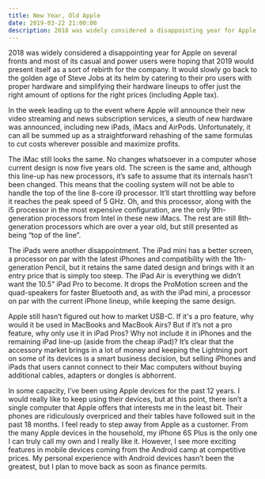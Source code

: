 ```yaml
---
title: New Year, Old Apple
date: 2019-03-22 21:00:00
description: 2018 was widely considered a disappointing year for Apple on several fronts and most of its casual and power users were hoping that 2019 would present itself as a sort of rebirth for the company.
---
```


2018 was widely considered a disappointing year for Apple on several fronts and most of its casual and power users were hoping that 2019 would present itself as a sort of rebirth for the company. It would slowly go back to the golden age of Steve Jobs at its helm by catering to their pro users with proper hardware and simplifying their hardware lineups to offer just the right amount of options for the right prices (including Apple tax).

In the week leading up to the event where Apple will announce their new video streaming and news subscription services, a sleuth of new hardware was announced, including new iPads, iMacs and AirPods. Unfortunately, it can all be summed up as a straightforward rehashing of the same formulas to cut costs wherever possible and maximize profits.

The iMac still looks the same. No changes whatsoever in a computer whose current design is now five years old. The screen is the same and, although this line-up has new processors, it’s safe to assume that its internals hasn’t been changed. This means that the cooling system will not be able to handle the top of the line 8-core i9 processor. It’ll start throttling way before it reaches the peak speed of 5 GHz. Oh, and this processor, along with the i5 processor in the most expensive configuration, are the only 9th-generation processors from Intel in these new iMacs. The rest are still 8th-generation processors which are over a year old, but still presented as being “top of the line”.

The iPads were another disappointment. The iPad mini has a better screen, a processor on par with the latest iPhones and compatibility with the 1th-generation Pencil, but it retains the same dated design and brings with it an entry price that is simply too steep. The iPad Air is everything we didn’t want the 10.5” iPad Pro to become. It drops the ProMotion screen and the quad-speakers for faster Bluetooth and, as with the iPad mini, a processor on par with the current iPhone lineup, while keeping the same design.

Apple still hasn’t figured out how to market USB-C. If it's a pro feature, why would it be used in MacBooks and MacBook Airs? But if it’s not a pro feature, why only use it in iPad Pros? Why not include it in iPhones and the remaining iPad line-up (aside from the cheap iPad)? It’s clear that the accessory market brings in a lot of money and keeping the Lightning port on some of its devices is a smart business decision, but selling iPhones and iPads that users cannot connect to their Mac computers without buying additional cables, adapters or dongles is abhorrent.

In some capacity, I’ve been using Apple devices for the past 12 years. I would really like to keep using their devices, but at this point, there isn’t a single computer that Apple offers that interests me in the least bit. Their phones are ridiculously overpriced and their tables have followed suit in the past 18 months. I feel ready to step away from Apple as a customer. From the many Apple devices in the household, my iPhone 6S Plus is the only one I can truly call my own and I really like it. However, I see more exciting features in mobile devices coming from the Android camp at competitive prices. My personal experience with Android devices hasn’t been the greatest, but I plan to move back as soon as finance permits.
